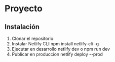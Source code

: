 # Proyecto


## Instalación

1. Clonar el repositorio
2. Instalar Netlify CLI npm install netlify-cli -g
3. Ejecutar en desarrollo netlify dev o npm run dev
4. Publicar en produccion netlify deploy --prod
